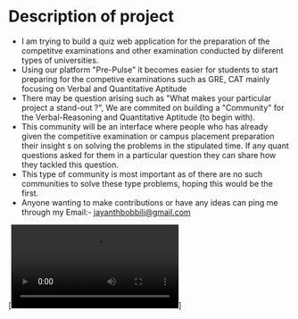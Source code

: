 # Description of project
* I am trying to build a quiz web application for the preparation of the competitve examinations and other examination conducted by diiferent types of universities.
* Using our platform "Pre-Pulse" it becomes easier for students to start preparing for the competive examinations such as GRE, CAT mainly focusing on Verbal and Quantitative Aptitude
* There may be question arising such as "What makes your particular project a stand-out ?", We are commited on building a "Community" for the Verbal-Reasoning and Quantitative Aptitude (to begin with).
* This community will be an interface where people who has already given the competitive examination or campus placement preparation their insight s on solving the problems in the stipulated time. If any quant questions asked for them in a particular question they can share how they tackled this question.
* This type of community is most important as of there are no such communities to solve these type problems, hoping this would be the first.
* Anyone wanting to make contributions or have any ideas can ping me through my Email:- jayanthbobbili@gmail.com

[![Watch the video](videos/index.mp4)]
